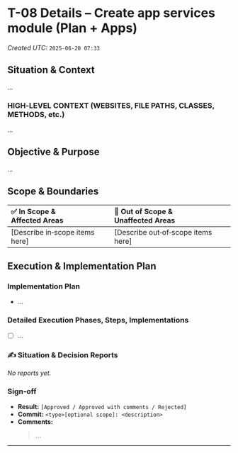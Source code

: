<!---
⚠️ **DO NOT DELETE**
🔧 **TASK REPORT USAGE GUIDE**
================================

PURPOSE
-------
This file is the detailed execution log for a single task:
**T-08: Create app services module (Plan + Apps)**.
It captures the specific context, plan, and ongoing status reports for
*this* task only.

HOW TO USE THIS LOG
-------------------
1.  **Fill out context & plan:** Before starting, detail the 'why' and 'how'
    in the relevant sections below.
2.  **Log all progress:** Use the "Situation Report" template to add updates
    under the "✍️ Situation & Decision Reports" section. Always add the newest
    report at the top.
3.  **Update the main log:** After updating this file, remember to also
    update the status and timestamp for this task in the main
    `executionLog.md` Task Board.

SITUATION REPORT TEMPLATE (Copy/paste to log an update)
-------------------------------------------------------
```markdown
**Situation Report: YYYY‑MM‑DD HH:MM UTC**
*   **Status:** 📋 / ▶️ / ✅ / 🚧
*   **Activity:** <concise summary of work performed>
*   **Observations:** <key findings, decisions, surprises>
*   **Next Steps:** <immediate follow‑ups or hand‑offs>
---
```
--->

# T-08 Details – Create app services module (Plan + Apps)

*Created UTC:* `2025-06-20 07:33`

## Situation & Context

...

### HIGH‑LEVEL CONTEXT (WEBSITES, FILE PATHS, CLASSES, METHODS, etc.)

...

## Objective & Purpose

...

## Scope & Boundaries

| ✅ **In Scope & Affected Areas** | 🚫 **Out of Scope & Unaffected Areas** |
| :----------------------------- | :------------------------------------- |
| [Describe in‑scope items here] | [Describe out‑of‑scope items here]     |

## Execution & Implementation Plan

### Implementation Plan

* ...

### Detailed Execution Phases, Steps, Implementations

* [ ] ...

### ✍️ Situation & Decision Reports

*No reports yet.*

### Sign‑off
*   **Result:** `[Approved / Approved with comments / Rejected]`
*   **Commit:** `<type>[optional scope]: <description>`
*   **Comments:**
    > ...

---
